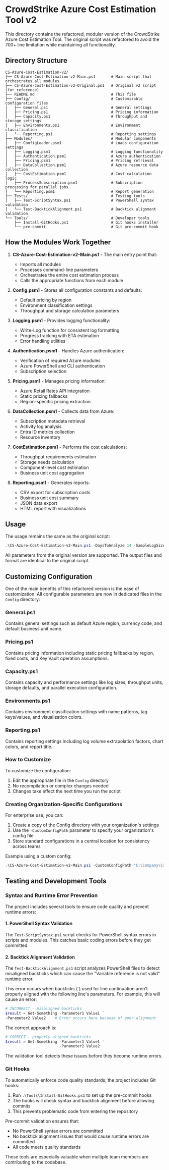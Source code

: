# CrowdStrike Azure Cost Estimation Tool v2

This directory contains the refactored, modular version of the CrowdStrike Azure Cost Estimation Tool. The original script was refactored to avoid the 700+ line limitation while maintaining all functionality.

## Directory Structure

```
CS-Azure-Cost-Estimation-v2/
├── CS-Azure-Cost-Estimation-v2-Main.ps1       # Main script that orchestrates all modules
├── CS-Azure-Cost-Estimation-v2-Original.ps1   # Original v2 script (for reference)
├── README.md                                  # This file
├── Config/                                    # Customizable configuration files
│   ├── General.ps1                            # General settings
│   ├── Pricing.ps1                            # Pricing information
│   ├── Capacity.ps1                           # Throughput and storage settings
│   ├── Environments.ps1                       # Environment classification
│   └── Reporting.ps1                          # Reporting settings
├── Modules/                                   # Modular components
│   ├── ConfigLoader.psm1                      # Loads configuration settings
│   ├── Logging.psm1                           # Logging functionality
│   ├── Authentication.psm1                    # Azure authentication
│   ├── Pricing.psm1                           # Pricing retrieval
│   ├── DataCollection.psm1                    # Azure resource data collection
│   ├── CostEstimation.psm1                    # Cost calculation logic
│   ├── ProcessSubscription.psm1               # Subscription processing for parallel jobs
│   └── Reporting.psm1                         # Report generation
├── Tests/                                     # Testing tools
│   ├── Test-ScriptSyntax.ps1                  # PowerShell syntax validation
│   └── Test-BacktickAlignment.ps1             # Backtick alignment validation
└── Tools/                                     # Developer tools
    ├── Install-GitHooks.ps1                   # Git hooks installer
    └── pre-commit                             # Git pre-commit hook
```

## How the Modules Work Together

1. **CS-Azure-Cost-Estimation-v2-Main.ps1** - The main entry point that:
   - Imports all modules
   - Processes command-line parameters
   - Orchestrates the entire cost estimation process
   - Calls the appropriate functions from each module

2. **Config.psm1** - Stores all configuration constants and defaults:
   - Default pricing by region
   - Environment classification settings
   - Throughput and storage calculation parameters

3. **Logging.psm1** - Provides logging functionality:
   - Write-Log function for consistent log formatting
   - Progress tracking with ETA estimation
   - Error handling utilities

4. **Authentication.psm1** - Handles Azure authentication:
   - Verification of required Azure modules
   - Azure PowerShell and CLI authentication
   - Subscription selection

5. **Pricing.psm1** - Manages pricing information:
   - Azure Retail Rates API integration
   - Static pricing fallbacks
   - Region-specific pricing extraction

6. **DataCollection.psm1** - Collects data from Azure:
   - Subscription metadata retrieval
   - Activity log analysis
   - Entra ID metrics collection
   - Resource inventory

7. **CostEstimation.psm1** - Performs the cost calculations:
   - Throughput requirements estimation
   - Storage needs calculation
   - Component-level cost estimation
   - Business unit cost aggregation

8. **Reporting.psm1** - Generates reports:
   - CSV export for subscription costs
   - Business unit cost summary
   - JSON data export
   - HTML report with visualizations

## Usage

The usage remains the same as the original script:

```powershell
.\CS-Azure-Cost-Estimation-v2-Main.ps1 -DaysToAnalyze 14 -SampleLogSize 200
```

All parameters from the original version are supported. The output files and format are identical to the original script.

## Customizing Configuration

One of the main benefits of this refactored version is the ease of customization. All configurable parameters are now in dedicated files in the `Config` directory:

### General.ps1
Contains general settings such as default Azure region, currency code, and default business unit name.

### Pricing.ps1
Contains pricing information including static pricing fallbacks by region, fixed costs, and Key Vault operation assumptions.

### Capacity.ps1
Contains capacity and performance settings like log sizes, throughput units, storage defaults, and parallel execution configuration.

### Environments.ps1
Contains environment classification settings with name patterns, tag keys/values, and visualization colors.

### Reporting.ps1
Contains reporting settings including log volume extrapolation factors, chart colors, and report title.

### How to Customize
To customize the configuration:

1. Edit the appropriate file in the `Config` directory
2. No recompilation or complex changes needed
3. Changes take effect the next time you run the script

### Creating Organization-Specific Configurations
For enterprise use, you can:

1. Create a copy of the Config directory with your organization's settings
2. Use the `-CustomConfigPath` parameter to specify your organization's config file
3. Store standard configurations in a central location for consistency across teams

Example using a custom config:
```powershell
.\CS-Azure-Cost-Estimation-v2-Main.ps1 -CustomConfigPath "C:\Company\CrowdStrike\custom-config.ps1"
```

## Testing and Development Tools

### Syntax and Runtime Error Prevention

The project includes several tools to ensure code quality and prevent runtime errors:

#### 1. PowerShell Syntax Validation
The `Test-ScriptSyntax.ps1` script checks for PowerShell syntax errors in scripts and modules.
This catches basic coding errors before they get committed.

#### 2. Backtick Alignment Validation
The `Test-BacktickAlignment.ps1` script analyzes PowerShell files to detect misaligned backticks
which can cause the "Variable reference is not valid" runtime error. 

This error occurs when backticks (`) used for line continuation aren't properly aligned with the 
following line's parameters. For example, this will cause an error:

```powershell
# INCORRECT - misaligned backticks
$result = Get-Something -Parameter1 Value1 `
-Parameter2 Value2    # Error occurs here because of poor alignment
```

The correct approach is:

```powershell
# CORRECT - properly aligned backticks
$result = Get-Something -Parameter1 Value1 `
                        -Parameter2 Value2
```

The validation tool detects these issues before they become runtime errors.

### Git Hooks

To automatically enforce code quality standards, the project includes Git hooks:

1. Run `.\Tools\Install-GitHooks.ps1` to set up the pre-commit hooks
2. The hooks will check syntax and backtick alignment before allowing commits
3. This prevents problematic code from entering the repository

Pre-commit validation ensures that:
- No PowerShell syntax errors are committed
- No backtick alignment issues that would cause runtime errors are committed
- All code meets quality standards

These tools are especially valuable when multiple team members are contributing to the codebase.
